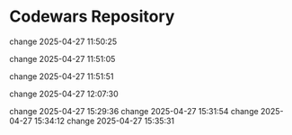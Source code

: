 # Codewars Repository

change 2025-04-27 11:50:25

change 2025-04-27 11:51:05

change 2025-04-27 11:51:51

change 2025-04-27 12:07:30

change 2025-04-27 15:29:36
change 2025-04-27 15:31:54
change 2025-04-27 15:34:12
change 2025-04-27 15:35:31

